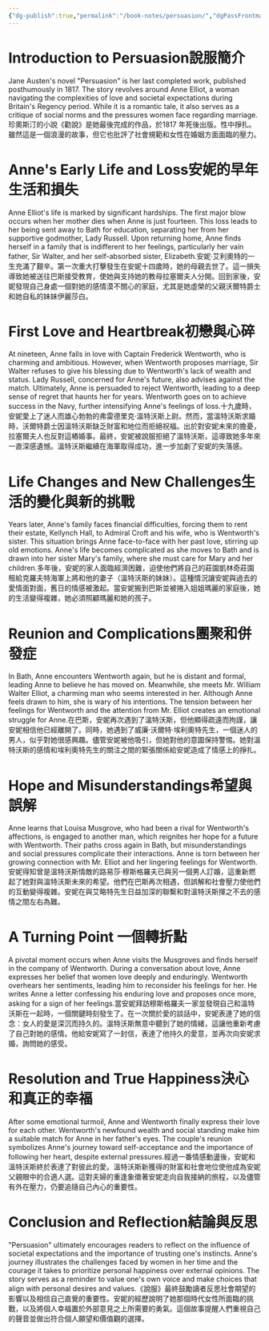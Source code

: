 ```yaml
---
{"dg-publish":true,"permalink":"/book-notes/persuasion/","dgPassFrontmatter":true}
---
```


# Introduction to Persuasion說服簡介

Jane Austen's novel "Persuasion" is her last completed work, published posthumously in 1817. The story revolves around Anne Elliot, a woman navigating the complexities of love and societal expectations during Britain's Regency period. While it is a romantic tale, it also serves as a critique of social norms and the pressures women face regarding marriage.珍奧斯汀的小說《勸說》是她最後完成的作品，於1817 年死後出版。性中掙扎。雖然這是一個浪漫的故事，但它也批評了社會規範和女性在婚姻方面面臨的壓力。

# Anne's Early Life and Loss安妮的早年生活和損失

Anne Elliot's life is marked by significant hardships. The first major blow occurs when her mother dies when Anne is just fourteen. This loss leads to her being sent away to Bath for education, separating her from her supportive godmother, Lady Russell. Upon returning home, Anne finds herself in a family that is indifferent to her feelings, particularly her vain father, Sir Walter, and her self-absorbed sister, Elizabeth.安妮·艾利奧特的一生充滿了艱辛。第一次重大打擊發生在安妮十四歲時，她的母親去世了。這一損失導致她被送往巴斯接受教育，使她與支持她的教母拉塞爾夫人分開。回到家後，安妮發現自己身處一個對她的感情漠不關心的家庭，尤其是她虛榮的父親沃爾特爵士和她自私的妹妹伊麗莎白。

# First Love and Heartbreak初戀與心碎

At nineteen, Anne falls in love with Captain Frederick Wentworth, who is charming and ambitious. However, when Wentworth proposes marriage, Sir Walter refuses to give his blessing due to Wentworth's lack of wealth and status. Lady Russell, concerned for Anne's future, also advises against the match. Ultimately, Anne is persuaded to reject Wentworth, leading to a deep sense of regret that haunts her for years. Wentworth goes on to achieve success in the Navy, further intensifying Anne's feelings of loss.十九歲時，安妮愛上了迷人而雄心勃勃的弗雷德里克·溫特沃斯上尉。然而，當溫特沃斯求婚時，沃爾特爵士因溫特沃斯缺乏財富和地位而拒絕祝福。出於對安妮未來的擔憂，拉塞爾夫人也反對這樁婚事。最終，安妮被說服拒絕了溫特沃斯，這導致她多年來一直深感遺憾。溫特沃斯繼續在海軍取得成功，進一步加劇了安妮的失落感。

# Life Changes and New Challenges生活的變化與新的挑戰

Years later, Anne's family faces financial difficulties, forcing them to rent their estate, Kellynch Hall, to Admiral Croft and his wife, who is Wentworth's sister. This situation brings Anne face-to-face with her past love, stirring up old emotions. Anne's life becomes complicated as she moves to Bath and is drawn into her sister Mary's family, where she must care for Mary and her children.多年後，安妮的家人面臨經濟困難，迫使他們將自己的莊園凱林奇莊園租給克羅夫特海軍上將和他的妻子（溫特沃斯的妹妹）。這種情況讓安妮與過去的愛情面對面，舊日的情感被激起。當安妮搬到巴斯並被捲入姐姐瑪麗的家庭後，她的生活變得複雜，她必須照顧瑪麗和她的孩子。

# Reunion and Complications團聚和併發症

In Bath, Anne encounters Wentworth again, but he is distant and formal, leading Anne to believe he has moved on. Meanwhile, she meets Mr. William Walter Elliot, a charming man who seems interested in her. Although Anne feels drawn to him, she is wary of his intentions. The tension between her feelings for Wentworth and the attention from Mr. Elliot creates an emotional struggle for Anne.在巴斯，安妮再次遇到了溫特沃斯，但他顯得疏遠而拘謹，讓安妮相信他已經離開了。同時，她遇到了威廉·沃爾特·埃利奧特先生，一個迷人的男人，似乎對她很感興趣。儘管安妮被他吸引，但她對他的意圖保持警惕。她對溫特沃斯的感情和埃利奧特先生的關注之間的緊張關係給安妮造成了情感上的掙扎。

# Hope and Misunderstandings希望與誤解

Anne learns that Louisa Musgrove, who had been a rival for Wentworth's affections, is engaged to another man, which reignites her hope for a future with Wentworth. Their paths cross again in Bath, but misunderstandings and social pressures complicate their interactions. Anne is torn between her growing connection with Mr. Elliot and her lingering feelings for Wentworth.安妮得知曾是溫特沃斯情敵的路易莎·穆斯格羅夫已與另一個男人訂婚，這重新燃起了她對與溫特沃斯未來的希望。他們在巴斯再次相遇，但誤解和社會壓力使他們的互動變得複雜。安妮在與艾略特先生日益加深的聯繫和對溫特沃斯揮之不去的感情之間左右為難。

# A Turning Point 一個轉折點

A pivotal moment occurs when Anne visits the Musgroves and finds herself in the company of Wentworth. During a conversation about love, Anne expresses her belief that women love deeply and enduringly. Wentworth overhears her sentiments, leading him to reconsider his feelings for her. He writes Anne a letter confessing his enduring love and proposes once more, asking for a sign of her feelings.當安妮拜訪穆斯格羅夫一家並發現自己和溫特沃斯在一起時，一個關鍵時刻發生了。在一次關於愛的談話中，安妮表達了她的信念：女人的愛是深沉而持久的。溫特沃斯無意中聽到了她的情緒，這讓他重新考慮了自己對她的感情。他給安妮寫了一封信，表達了他持久的愛意，並再次向安妮求婚，詢問她的感受。

# Resolution and True Happiness決心和真正的幸福

After some emotional turmoil, Anne and Wentworth finally express their love for each other. Wentworth's newfound wealth and social standing make him a suitable match for Anne in her father's eyes. The couple's reunion symbolizes Anne's journey toward self-acceptance and the importance of following her heart, despite external pressures.經過一番情感動盪後，安妮和溫特沃斯終於表達了對彼此的愛。溫特沃斯新獲得的財富和社會地位使他成為安妮父親眼中的合適人選。這對夫婦的重逢象徵著安妮走向自我接納的旅程，以及儘管有外在壓力，仍要追隨自己內心的重要性。

# Conclusion and Reflection結論與反思

"Persuasion" ultimately encourages readers to reflect on the influence of societal expectations and the importance of trusting one's instincts. Anne's journey illustrates the challenges faced by women in her time and the courage it takes to prioritize personal happiness over external opinions. The story serves as a reminder to value one's own voice and make choices that align with personal desires and values.《說服》最終鼓勵讀者反思社會期望的影響以及相信自己直覺的重要性。安妮的經歷說明了她那個時代女性所面臨的挑戰，以及將個人幸福置於外部意見之上所需要的勇氣。這個故事提醒人們重視自己的聲音並做出符合個人願望和價值觀的選擇。